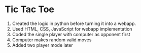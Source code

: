 # Tic Tac Toe

1. Created the logic in python before turning it into a webapp.
2. Used HTML, CSS, JavaScript for webapp implementation
3. Coded the single player with computer as opponent first
4. Computer makes random valid moves
5. Added two player mode later


